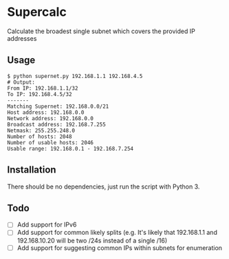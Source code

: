 # Supercalc
Calculate the broadest single subnet which covers the provided IP addresses
## Usage
```
$ python supernet.py 192.168.1.1 192.168.4.5
# Output:
From IP: 192.168.1.1/32
To IP: 192.168.4.5/32
-------
Matching Supernet: 192.168.0.0/21
Host address: 192.168.0.0
Network address: 192.168.0.0
Broadcast address: 192.168.7.255
Netmask: 255.255.248.0
Number of hosts: 2048
Number of usable hosts: 2046
Usable range: 192.168.0.1 - 192.168.7.254
```
## Installation
There should be no dependencies, just run the script with Python 3.

## Todo
- [ ] Add support for IPv6
- [ ] Add support for common likely splits (e.g. It's likely that 192.168.1.1 and 192.168.10.20 will be two /24s instead of a single /16)
- [ ] Add support for suggesting common IPs within subnets for enumeration